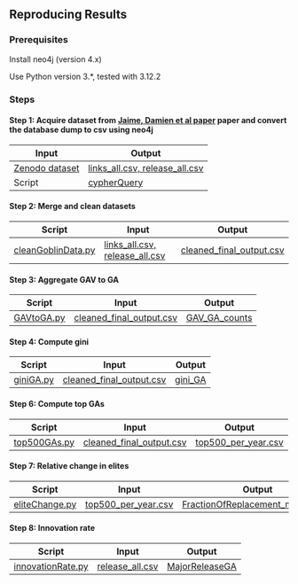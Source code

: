 ## Reproducing Results



### Prerequisites

Install neo4j (version 4.x)

Use Python version 3.*, tested with 3.12.2

### Steps

#### Step 1: Acquire dataset from [Jaime, Damien et al paper](https://dl.acm.org/doi/10.1145/3643991.3644879) paper and convert the database dump to csv using neo4j

| Input | Output |
| --- | --- |
| [Zenodo dataset](https://zenodo.org/records/13734581) | [links_all.csv, release_all.csv](https://zenodo.org/uploads/14184350) |
| Script |[cypherQuery](https://github.com/nkiru-ede/Popularity_and_Innovation_in_Maven_Central/blob/main/scripts/cypherQuery)|

#### Step 2: Merge and clean datasets 

| Script | Input | Output |
| --- | --- | --- |
|[cleanGoblinData.py](https://github.com/nkiru-ede/Popularity_and_Innovation_in_Maven_Central/blob/main/scripts/cleanGoblinData.py)|[links_all.csv, release_all.csv](https://zenodo.org/uploads/14184350) |[cleaned_final_output.csv](https://zenodo.org/uploads/14184350)


#### Step 3: Aggregate GAV to GA 
| Script | Input | Output |
| --- | --- | --- |
|[GAVtoGA.py](https://github.com/nkiru-ede/Popularity_and_Innovation_in_Maven_Central/blob/main/scripts/GAVtoGA.py)|  [cleaned_final_output.csv](https://zenodo.org/uploads/14184350)| [GAV_GA_counts](https://github.com/nkiru-ede/Popularity_and_Innovation_in_Maven_Central/blob/main/plots/GAV_GA_counts.png)|



#### Step 4: Compute gini
| Script | Input | Output |
| --- | --- | --- |
|[giniGA.py](https://github.com/nkiru-ede/Popularity_and_Innovation_in_Maven_Central/blob/main/scripts/giniGA.py)|[cleaned_final_output.csv](https://zenodo.org/uploads/14184350)|[gini_GA](https://github.com/nkiru-ede/Popularity_and_Innovation_in_Maven_Central/blob/main/plots/gini_GA.png)|


#### Step 6: Compute top GAs
| Script | Input | Output |
| --- | --- | --- |
|[top500GAs.py](https://github.com/nkiru-ede/Popularity_and_Innovation_in_Maven_Central/blob/main/scripts/top500GAs.py)| [cleaned_final_output.csv](https://zenodo.org/uploads/14184350) |[top500_per_year.csv](https://zenodo.org/uploads/14184350) |


#### Step 7: Relative change in elites
| Script | Input | Output |
| ---| --- | --- |
|[eliteChange.py](https://github.com/nkiru-ede/Popularity_and_Innovation_in_Maven_Central/blob/main/scripts/eliteChange.py)| [top500_per_year.csv](https://zenodo.org/uploads/14184350)  |[FractionOfReplacement_minus2024](https://github.com/nkiru-ede/Popularity_and_Innovation_in_Maven_Central/blob/main/plots/FractionOfReplacement_minus2024.png)|

#### Step 8: Innovation rate
| Script | Input | Output |
| ---| --- | --- |
|[innovationRate.py](https://github.com/nkiru-ede/Popularity_and_Innovation_in_Maven_Central/blob/main/scripts/innovationRate.py)| [release_all.csv](https://zenodo.org/uploads/14184350) |[MajorReleaseGA](https://github.com/nkiru-ede/Popularity_and_Innovation_in_Maven_Central/blob/main/plots/MajorReleaseGA.png)|








